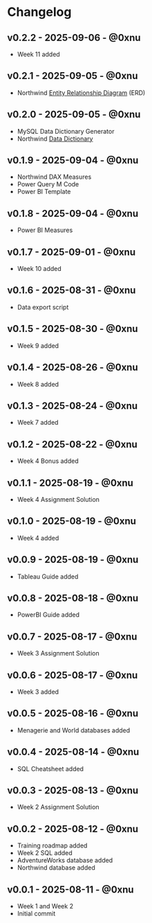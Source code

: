 # Changelog

## v0.2.2 - 2025-09-06 - @0xnu
* Week 11 added

## v0.2.1 - 2025-09-05 - @0xnu
* Northwind [Entity Relationship Diagram](https://www.ibm.com/think/topics/entity-relationship-diagram) (ERD)

## v0.2.0 - 2025-09-05 - @0xnu
* MySQL Data Dictionary Generator
* Northwind [Data Dictionary](https://en.wikipedia.org/wiki/Data_dictionary)

## v0.1.9 - 2025-09-04 - @0xnu
* Northwind DAX Measures
* Power Query M Code
* Power BI Template

## v0.1.8 - 2025-09-04 - @0xnu
* Power BI Measures

## v0.1.7 - 2025-09-01 - @0xnu
* Week 10 added

## v0.1.6 - 2025-08-31 - @0xnu
* Data export script

## v0.1.5 - 2025-08-30 - @0xnu
* Week 9 added

## v0.1.4 - 2025-08-26 - @0xnu
* Week 8 added

## v0.1.3 - 2025-08-24 - @0xnu
* Week 7 added

## v0.1.2 - 2025-08-22 - @0xnu
* Week 4 Bonus added

## v0.1.1 - 2025-08-19 - @0xnu
* Week 4 Assignment Solution

## v0.1.0 - 2025-08-19 - @0xnu
* Week 4 added

## v0.0.9 - 2025-08-19 - @0xnu
* Tableau Guide added

## v0.0.8 - 2025-08-18 - @0xnu
* PowerBI Guide added

## v0.0.7 - 2025-08-17 - @0xnu
* Week 3 Assignment Solution

## v0.0.6 - 2025-08-17 - @0xnu
* Week 3 added

## v0.0.5 - 2025-08-16 - @0xnu
* Menagerie and World databases added

## v0.0.4 - 2025-08-14 - @0xnu
* SQL Cheatsheet added

## v0.0.3 - 2025-08-13 - @0xnu
* Week 2 Assignment Solution

## v0.0.2 - 2025-08-12 - @0xnu
* Training roadmap added
* Week 2 SQL added
* AdventureWorks database added
* Northwind database added

## v0.0.1 - 2025-08-11 - @0xnu
* Week 1 and Week 2
* Initial commit